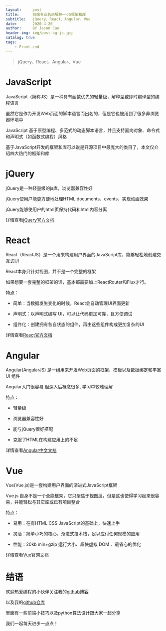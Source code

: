 ```yaml
---
layout:     post
title:      前端专业名词解释——JS框架和库
subtitle:   jQuery、React、Angular、Vue
date:       2020-4-20
author:     BY Jason Cao
header-img: img/post-bg-js.jpg
catalog: true
tags:
    - Front-end
---
```


>  jQuery、React、Angular、Vue

# JavaScript
JavaScript（简称JS）是一种具有函数优先的轻量级，解释型或即时编译型的编程语言

虽然它是作为开发Web页面的脚本语言而出名的，但是它也被用到了很多非浏览器环境中

JavaScript 基于原型编程、多范式的动态脚本语言，并且支持面向对象、命令式和声明式（如函数式编程）风格

基于JavaScript开发的框架和库可以说是开源项目中最庞大的类目了，本文仅介绍四大热门的框架和库

# jQuery
jQuery是一种轻量级的js库，浏览器兼容性好

jQuery使用户能更方便地处理HTML documents、events、实现动画效果

jQuery能够使用户的html页保持代码和html内容分离

详情查看[jQuery官方文档](https://jquery.com/ "jQuery官方文档")

# React
React（ReactJS）是一个用来构建用户界面的JavaScript库，能够轻松地创建交互式UI

React本身只针对视图，并不是一个完整的框架

如果想要一套完整的框架的话，基本都需要加上ReactRouter和Flux才行。

特点：

- 简单：当数据发生变化的时候，React会自动管理UI界面更新

- 声明式：以声明式编写 UI，可以让代码更加可靠，且方便调试

- 组件化：创建拥有各自状态的组件，再由这些组件构成更加复杂的UI

详情查看[React官方文档](https://react.docschina.org/ "React官方文档")

# Angular
Angular(AngularJS) 是一组用来开发Web页面的框架、模板以及数据绑定和丰富 UI 组件

Angular入门很容易 但深入后概念很多, 学习中较难理解

特点：

- 轻量级

- 浏览器兼容性好

- 能与jQuery很好搭配

- 克服了HTML在构建应用上的不足

详情查看[Angular中文文档](https://angular.cn/ "Angular中文文档")

# Vue
Vue(Vue.js)是一套构建用户界面的渐进式JavaScript框架

Vue.js 自身不是一个全能框架，它只聚焦于视图层，但是这也使得学习起来很容易，并能轻松与其它库或已有项目整合

特点：

- 易用：在有HTML CSS JavaScript的基础上，快速上手

- 灵活：简单小巧的核心，渐进式技术栈，足以应付任何规模的应用

- 性能：20kb min+gzip 运行大小、超快虚拟 DOM 、最省心的优化

详情查看[Vue官网文档](https://cn.vuejs.org/ "Vue官网文档")

# 结语

欢迎热爱编程的小伙伴关注我的[github博客](https://jasoncaocjx.github.io/ "github博客")

以及我的[github仓库](https://github.com/JasonCaoCJX "github仓库")

里面有一些前端小技巧以及python算法设计跟大家一起分享

我们一起每天进步一点点！
